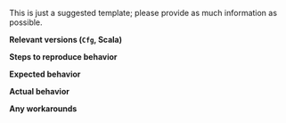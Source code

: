 This is just a suggested template;
please provide as much information as possible.

**Relevant versions (`Cfg`, Scala)**

**Steps to reproduce behavior**

**Expected behavior**

**Actual behavior**

**Any workarounds**
